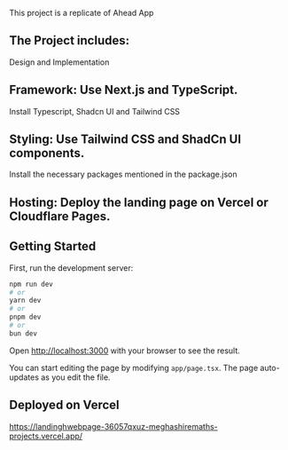 This project is a replicate of Ahead App


## The Project includes:
Design and Implementation
## Framework: Use Next.js and TypeScript.
Install Typescript, Shadcn UI and Tailwind CSS
## Styling: Use Tailwind CSS and ShadCn UI components.
 Install the necessary packages mentioned in the package.json
## Hosting: Deploy the landing page on Vercel or Cloudflare Pages.



## Getting Started

First, run the development server:

```bash
npm run dev
# or
yarn dev
# or
pnpm dev
# or
bun dev
```

Open [http://localhost:3000](http://localhost:3000) with your browser to see the result.

You can start editing the page by modifying `app/page.tsx`. The page auto-updates as you edit the file.





## Deployed on Vercel
 https://landinghwebpage-36057qxuz-meghashiremaths-projects.vercel.app/


